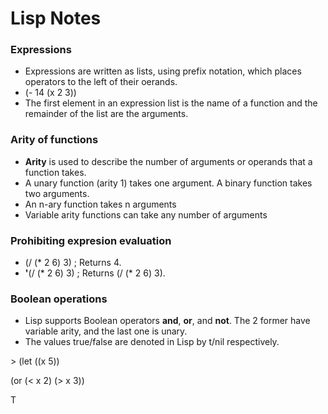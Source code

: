 # Lisp Notes

### Expressions
- Expressions are written as lists, using prefix notation, which places operators to the left of their oerands.
- (- 14 (x 2 3))
- The first element in an expression list is the name of a function and the remainder of the list are the arguments.

### Arity of functions
- **Arity** is used to describe the number of arguments or operands that a function takes.
- A unary function (arity 1) takes one argument. A binary function takes two arguments.
- An n-ary function takes n arguments
- Variable arity functions can take any number of arguments

### Prohibiting expresion evaluation
- (/ (* 2 6) 3) ; Returns 4.
- **'**(/ (* 2 6) 3) ; Returns (/ (* 2 6) 3).


### Boolean operations
- Lisp supports Boolean operators **and**, **or**, and **not**. The 2 former have variable arity, and the last one is unary.
- The values true/false are denoted in Lisp by t/nil respectively.

\> (let ((x 5))

(or (< x 2) (> x 3))

T
